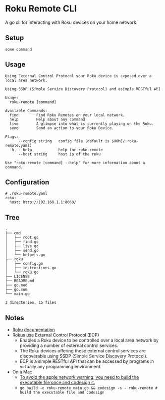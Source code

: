 # Roku Remote CLI

A go cli for interacting with Roku devices on your home network.

## Setup

```shell
some command
```

## Usage

```shell
Using External Control Protocol your Roku device is exposed over a local area network.

Using SSDP (Simple Service Discovery Protocol) and asimple RESTful API

Usage:
  roku-remote [command]

Available Commands:
  find        Find Roku Remotes on your local network.
  help        Help about any command
  live        A glimpse into what is currently playing on the Roku.
  send        Send an action to your Roku Device.

Flags:
      --config string   config file (default is $HOME/.roku-remote.yaml)
  -h, --help            help for roku-remote
      --host string     host ip of the roku

Use "roku-remote [command] --help" for more information about a command.
```

## Configuration

```shell
# .roku-remote.yaml
roku:
  host: http://192.168.1.1:8060/
```

## Tree

```shell
.
├── cmd
│   ├── root.go
│   ├── find.go
│   ├── live.go
│   ├── send.go
│   └── helpers.go
├── roku
│   ├── config.go
│   ├── instructions.go
│   └── roku.go
├── LICENSE
├── README.md
├── go.mod
├── go.sum
└── main.go

3 directories, 15 files

```

## Notes

- [Roku documentation](https://developer.roku.com/docs/developer-program/debugging/external-control-api.md)
- Rokus use External Control Protocol (ECP)
  - Enables a Roku device to be controlled over a local area network by providing a number of external control services.
  - The Roku devices offering these external control services are discoverable using SSDP (Simple Service Discovery Protocol).
  - ECP is a simple RESTful API that can be accessed by programs in virtually any programming environment.
- On a Mac
  - [To avoid the apple network warning, you need to build the executable file once and codesign it.](https://apple.stackexchange.com/a/393721)
  - `go build -o roku-remote main.go && codesign -s - roku-remote # build the executable file and codesign`
